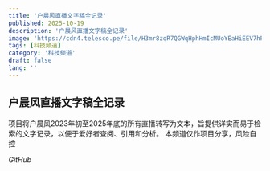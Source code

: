```yaml
---
title: '户晨风直播文字稿全记录'
published: 2025-10-19
description: '户晨风直播文字稿全记录'
image: 'https://cdn4.telesco.pe/file/H3mr8zqR7QGWqHphHmIcMUoYEaHiEEV7hPw8YauspViKsz6DfR6_52z5Kjgk2dA7zu0ICIDDgJh4dluGVpXZ1CoSRYXK-doVEraZtQNsDUi0M4SeuSAtIEi_6xVxvgNiM9rgtrQB9a3Mm1FujEqdr2puJTvGbrgXf84D-gFqt0Nl10W_IDpqcjgGQIYCaZXvgsk5Qz6DiogUbixy_W4PQFRHCm04Sv4QbXPHwt7JaHyeo0rHBAE-v0lzjm2r4Jbhp-V7BjA9jsNNodM4hc-8qal8t3emFZCz2kSa7Hzq3QoO8Wtvs0G5zYsqNGBAzVjBXsLo3cALKx1oEOWoWQcUhg.jpg'
tags: [科技频道]
category: '科技频道'
draft: false
lang: ''
---
```


## 户晨风直播文字稿全记录

项目将户晨风2023年初至2025年底的所有直播转写为文本，旨提供详实而易于检索的文字记录，以便于爱好者查阅、引用和分析。
本频道仅作项目分享，风险自控

*GitHub*
